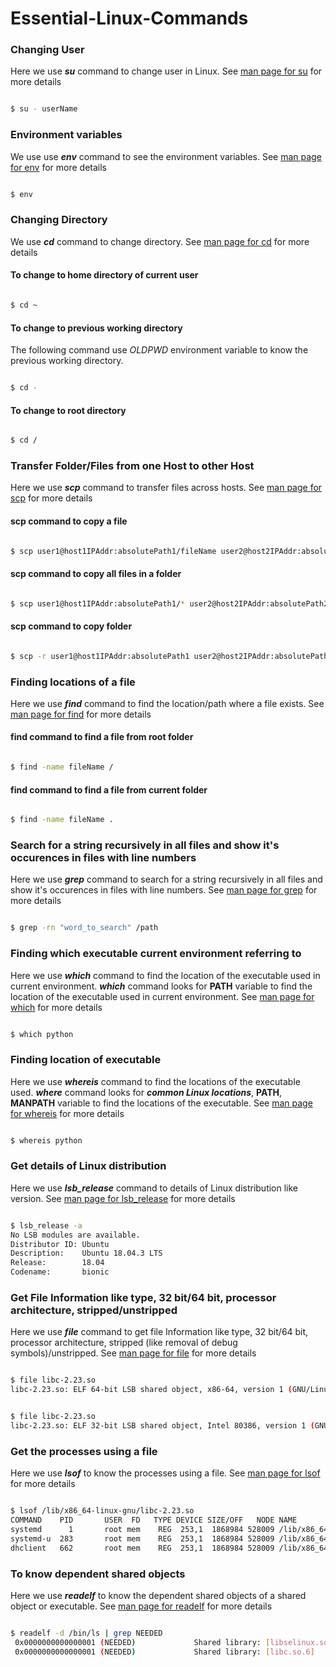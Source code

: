 # Essential-Linux-Commands

### Changing User

Here we use ***su*** command to change user in Linux. See [man page for su](http://man7.org/linux/man-pages/man1/su.1.html) for more details 

```bash

$ su - userName

```

### Environment variables

We use use ***env*** command to see the environment variables. See [man page for env](http://man7.org/linux/man-pages/man1/env.1.html) for more details

```bash

$ env

```

### Changing Directory

We use ***cd*** command to change directory. See [man page for cd](http://man7.org/linux/man-pages/man1/cd.1p.html) for more details

#### To change to home directory of current user

```bash

$ cd ~

```

#### To change to previous working directory

The following command use _OLDPWD_ environment variable to know the previous working directory. 

```bash

$ cd -

```

#### To change to root directory

```bash

$ cd /

```

### Transfer Folder/Files from one Host to other Host

Here we use _**scp**_ command to transfer files across hosts. See [man page for scp](http://man7.org/linux/man-pages/man1/scp.1.html) for more details

#### scp command to copy a file

```bash

$ scp user1@host1IPAddr:absolutePath1/fileName user2@host2IPAddr:absolutePath2

```

#### scp command to copy all files in a folder

```bash

$ scp user1@host1IPAddr:absolutePath1/* user2@host2IPAddr:absolutePath2

```

#### scp command to copy folder

```bash

$ scp -r user1@host1IPAddr:absolutePath1 user2@host2IPAddr:absolutePath2

```

### Finding locations of a file 

Here we use _**find**_ command to find the location/path where a file exists. See [man page for find](http://man7.org/linux/man-pages/man1/find.1.html) for more details

#### find command to find a file from root folder 

```bash

$ find -name fileName /

```

#### find command to find a file from current folder 

```bash

$ find -name fileName .

```

### Search for a string recursively in all files and show it's occurences in files with line numbers

Here we use ***grep*** command to search for a string recursively in all files and show it's occurences in files with line numbers.
See [man page for grep](http://man7.org/linux/man-pages/man1/grep.1p.html) for more details

```bash

$ grep -rn "word_to_search" /path

```

### Finding which executable current environment referring to

Here we use ***which*** command to find the location of the executable used in current environment. ***which*** command looks for **PATH** variable to find the location of the executable used in current environment. See [man page for which](https://linux.die.net/man/1/which) for more details

```bash

$ which python

```

### Finding location of executable

Here we use ***whereis*** command to find the locations of the executable used. ***where*** command looks for ***common Linux locations***, **PATH**, **MANPATH** variable to find the locations of the executable. See [man page for whereis](http://man7.org/linux/man-pages/man1/whereis.1.html) for more details

```bash

$ whereis python

```

### Get details of Linux distribution

Here we use ***lsb_release*** command to details of Linux distribution like version. See [man page for lsb_release](http://manpages.ubuntu.com/manpages/bionic/man1/lsb_release.1.html) for more details

```bash

$ lsb_release -a                                                                                                                  
No LSB modules are available.                                                                                                                          
Distributor ID: Ubuntu                                                                                                                                 
Description:    Ubuntu 18.04.3 LTS                                                                                                                     
Release:        18.04                                                                                                                                  
Codename:       bionic

```

### Get File Information like type, 32 bit/64 bit, processor architecture, stripped/unstripped

Here we use ***file*** command to get file Information like type, 32 bit/64 bit, processor architecture, stripped (like removal of debug symbols)/unstripped. See [man page for file](http://man7.org/linux/man-pages/man1/file.1.html) for more details

```bash

$ file libc-2.23.so
libc-2.23.so: ELF 64-bit LSB shared object, x86-64, version 1 (GNU/Linux), dynamically linked, interpreter /lib64/l, BuildID[sha1]=1ca54a6e0d76188105b12e49fe6b8019bf08803a, for GNU/Linux 2.6.32, stripped

```

```bash

$ file libc-2.23.so
libc-2.23.so: ELF 32-bit LSB shared object, Intel 80386, version 1 (GNU/Linux), dynamically linked, interpreter /lib/ld-, BuildID[sha1]=9a6b57c7a4f93d7e54e61bccb7df996c8bc58141, for GNU/Linux 2.6.32, stripped

```

### Get the processes using a file

Here we use ***lsof*** to know the processes using a file. See [man page for lsof](http://man7.org/linux/man-pages/man8/lsof.8.html) for more details

```bash

$ lsof /lib/x86_64-linux-gnu/libc-2.23.so
COMMAND    PID       USER  FD   TYPE DEVICE SIZE/OFF   NODE NAME
systemd      1       root mem    REG  253,1  1868984 528009 /lib/x86_64-linux-gnu/libc-2.23.so
systemd-u  283       root mem    REG  253,1  1868984 528009 /lib/x86_64-linux-gnu/libc-2.23.so
dhclient   662       root mem    REG  253,1  1868984 528009 /lib/x86_64-linux-gnu/libc-2.23.so

```

### To know dependent shared objects

Here we use ***readelf*** to know the dependent shared objects of a shared object or executable. See [man page for readelf](http://man7.org/linux/man-pages/man1/readelf.1.html) for more details

```bash

$ readelf -d /bin/ls | grep NEEDED
 0x0000000000000001 (NEEDED)             Shared library: [libselinux.so.1]
 0x0000000000000001 (NEEDED)             Shared library: [libc.so.6]

```
